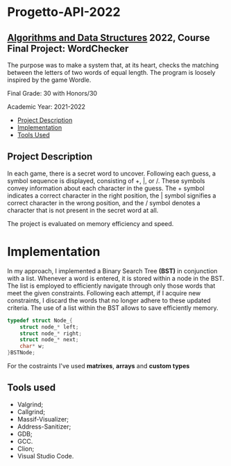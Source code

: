 # Progetto-API-2022
## [Algorithms and Data Structures](https://www4.ceda.polimi.it/manifesti/manifesti/controller/ManifestoPublic.do?EVN_DETTAGLIO_RIGA_MANIFESTO=EVENTO&c_insegn=086067&aa=2021&k_cf=225&k_corso_la=358&ac_ins=0&k_indir=IT1&lang=EN&tipoCorso=ALL_TIPO_CORSO&semestre=2&idItemOfferta=155412&idRiga=268925&codDescr=086067) 2022, Course Final Project: WordChecker

The purpose was to make a system that, at its heart, checks the matching between the letters of two words of equal length. The program is loosely inspired by the game Wordle.

Final Grade: 30 with Honors/30

Academic Year: 2021-2022

- [Project Description](#project-description)
- [Implementation](#implementation)
- [Tools Used](#tools-used)


## Project Description
In each game, there is a secret word to uncover. Following each guess, a symbol sequence is displayed, consisting of +, |, or /. These symbols convey information about each character in the guess. The + symbol indicates a correct character in the right position, the | symbol signifies a correct character in the wrong position, and the / symbol denotes a character that is not present in the secret word at all.

The project is evaluated on memory efficiency and speed.

# Implementation

In my approach, I implemented a Binary Search Tree **(BST)** in conjunction with a list. Whenever a word is entered, it is stored within a node in the BST. The list is employed to efficiently navigate through only those words that meet the given constraints. Following each attempt, if I acquire new constraints, I discard the words that no longer adhere to these updated criteria.
The use of a list within the BST allows to save efficiently memory.

```c
typedef struct Node_{
    struct node_* left;
    struct node_* right;
    struct node_* next;
    char* w;
}BSTNode;
```


For the costraints I've used **matrixes**, **arrays** and **custom types**

## Tools used
- Valgrind;
- Callgrind;
- Massif-Visualizer;
- Address-Sanitizer;
- GDB;
- GCC.
- Clion;
- Visual Studio Code.

